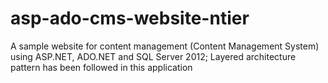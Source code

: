 # asp-ado-cms-website-ntier
A sample website for content management (Content Management System) using ASP.NET, ADO.NET and SQL Server 2012; Layered architecture pattern has been followed in this application
